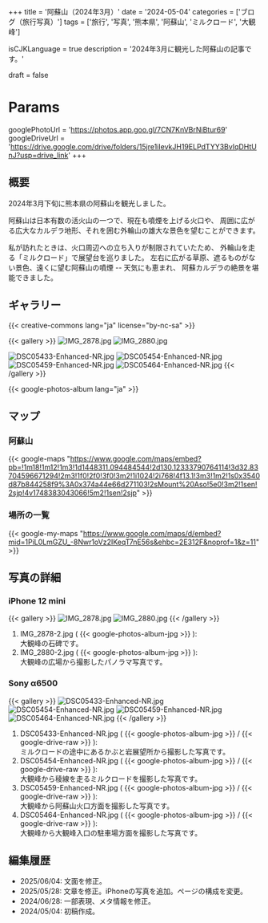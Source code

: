 +++
title = '阿蘇山（2024年3月）'
date = '2024-05-04'
categories = ['ブログ（旅行写真）']
tags = ['旅行', '写真', '熊本県', '阿蘇山', 'ミルクロード', '大観峰']

isCJKLanguage = true
description = '2024年3月に観光した阿蘇山の記事です。'

draft = false

# Params
googlePhotoUrl = 'https://photos.app.goo.gl/7CN7KnVBrNiBtur69'
googleDriveUrl = 'https://drive.google.com/drive/folders/15jre1iIevkJH19ELPdTYY3BvIqDHtUnJ?usp=drive_link'
+++


## 概要

2024年3月下旬に熊本県の阿蘇山を観光しました。

阿蘇山は日本有数の活火山の一つで、現在も噴煙を上げる火口や、
周囲に広がる広大なカルデラ地形、それを囲む外輪山の雄大な景色を望むことができます。

私が訪れたときは、火口周辺への立ち入りが制限されていたため、
外輪山を走る「ミルクロード」で展望台を巡りました。
左右に広がる草原、遮るものがない景色、遠くに望む阿蘇山の噴煙 -- 天気にも恵まれ、
阿蘇カルデラの絶景を堪能できました。


## ギャラリー

{{< creative-commons lang="ja" license="by-nc-sa" >}}

{{< gallery >}}
  <img src="IMG_2878-2.jpg" alt="IMG_2878.jpg" class="grid-w33" />
  <img src="IMG_2880-2.jpg" alt="IMG_2880.jpg" class="grid-w66" />

  <img src="DSC05433-Enhanced-NR.jpg" alt="DSC05433-Enhanced-NR.jpg" class="grid-w33" />
  <img src="DSC05454-Enhanced-NR.jpg" alt="DSC05454-Enhanced-NR.jpg" class="grid-w33" />
  <img src="DSC05459-Enhanced-NR.jpg" alt="DSC05459-Enhanced-NR.jpg" class="grid-w33" />
  <img src="DSC05464-Enhanced-NR.jpg" alt="DSC05464-Enhanced-NR.jpg" class="grid-w33" />
{{< /gallery >}}

{{< google-photos-album lang="ja" >}}


## マップ

### 阿蘇山

{{< google-maps "https://www.google.com/maps/embed?pb=!1m18!1m12!1m3!1d1448311.094484544!2d130.12333790764114!3d32.83704596671294!2m3!1f0!2f0!3f0!3m2!1i1024!2i768!4f13.1!3m3!1m2!1s0x3540d87b844258f9%3A0x374a44e66d271103!2sMount%20Aso!5e0!3m2!1sen!2sjp!4v1748383043066!5m2!1sen!2sjp" >}}


### 場所の一覧

{{< google-my-maps "https://www.google.com/maps/d/embed?mid=1PiL0LmGZU_-8Nwr1oVz2IKeqT7nE56s&ehbc=2E312F&noprof=1&z=11" >}}


## 写真の詳細

### iPhone 12 mini

{{< gallery >}}
  <img src="IMG_2878-2.jpg" alt="IMG_2878.jpg" class="grid-w20" />
  <img src="IMG_2880-2.jpg" alt="IMG_2880.jpg" class="grid-w80" />
{{< /gallery >}}

1. IMG\_2878-2.jpg ( {{< google-photos-album-jpg >}} ):  
    大観峰の石碑です。
1. IMG\_2880-2.jpg ( {{< google-photos-album-jpg >}} ):  
    大観峰の広場から撮影したパノラマ写真です。


### Sony α6500

{{< gallery >}}
    <img src="DSC05433-Enhanced-NR.jpg" alt="DSC05433-Enhanced-NR.jpg" class="grid-w50" />
    <img src="DSC05454-Enhanced-NR.jpg" alt="DSC05454-Enhanced-NR.jpg" class="grid-w50" />
    <img src="DSC05459-Enhanced-NR.jpg" alt="DSC05459-Enhanced-NR.jpg" class="grid-w50" />
    <img src="DSC05464-Enhanced-NR.jpg" alt="DSC05464-Enhanced-NR.jpg" class="grid-w50" />
{{< /gallery >}}

1. DSC05433-Enhanced-NR.jpg ( {{< google-photos-album-jpg >}} / {{< google-drive-raw >}} ):  
    ミルクロードの途中にあるかぶと岩展望所から撮影した写真です。
1. DSC05454-Enhanced-NR.jpg ( {{< google-photos-album-jpg >}} / {{< google-drive-raw >}} ):  
    大観峰から稜線を走るミルクロードを撮影した写真です。
1. DSC05459-Enhanced-NR.jpg ( {{< google-photos-album-jpg >}} / {{< google-drive-raw >}} ):  
    大観峰から阿蘇山火口方面を撮影した写真です。
1. DSC05464-Enhanced-NR.jpg ( {{< google-photos-album-jpg >}} / {{< google-drive-raw >}} ):  
    大観峰から大観峰入口の駐車場方面を撮影した写真です。


## 編集履歴

- 2025/06/04: 文面を修正。
- 2025/05/28: 文章を修正。iPhoneの写真を追加。ページの構成を変更。
- 2024/06/28: 一部表現、メタ情報を修正。
- 2024/05/04: 初稿作成。



